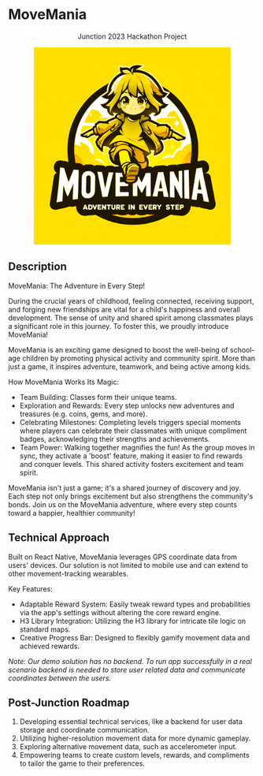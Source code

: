 # MoveMania

<p align='center'>
  Junction 2023 Hackathon Project
<p/>
<p align='center'>
  <img src="app/assets/images/splash.png" alt="MoveMania Logo" width="400"/>
<p/>

## Description

MoveMania: The Adventure in Every Step!

During the crucial years of childhood, feeling connected, receiving support, and forging new friendships are vital for a child's happiness and overall development. The sense of unity and shared spirit among classmates plays a significant role in this journey. To foster this, we proudly introduce MoveMania!

MoveMania is an exciting game designed to boost the well-being of school-age children by promoting physical activity and community spirit. More than just a game, it inspires adventure, teamwork, and being active among kids.

How MoveMania Works Its Magic:

- Team Building: Classes form their unique teams.
- Exploration and Rewards: Every step unlocks new adventures and treasures (e.g. coins, gems, and more).
- Celebrating Milestones: Completing levels triggers special moments where players can celebrate their classmates with unique compliment badges, acknowledging their strengths and achievements.
- Team Power: Walking together magnifies the fun! As the group moves in sync, they activate a 'boost' feature, making it easier to find rewards and conquer levels. This shared activity fosters excitement and team spirit.

MoveMania isn't just a game; it's a shared journey of discovery and joy. Each step not only brings excitement but also strengthens the community's bonds. Join us on the MoveMania adventure, where every step counts toward a happier, healthier community!

## Technical Approach

Built on React Native, MoveMania leverages GPS coordinate data from users' devices. Our solution is not limited to mobile use and can extend to other movement-tracking wearables.

Key Features:

- Adaptable Reward System: Easily tweak reward types and probabilities via the app's settings without altering the core reward engine.
- H3 Library Integration: Utilizing the H3 library for intricate tile logic on standard maps.
- Creative Progress Bar: Designed to flexibly gamify movement data and achieved rewards.

*Note: Our demo solution has no backend. To run app successfully in a real scenario backend is needed to store user related data and communicate coordinates between the users.*

## Post-Junction Roadmap

1. Developing essential technical services, like a backend for user data storage and coordinate communication.
2. Utilizing higher-resolution movement data for more dynamic gameplay.
3. Exploring alternative movement data, such as accelerometer input.
4. Empowering teams to create custom levels, rewards, and compliments to tailor the game to their preferences.
